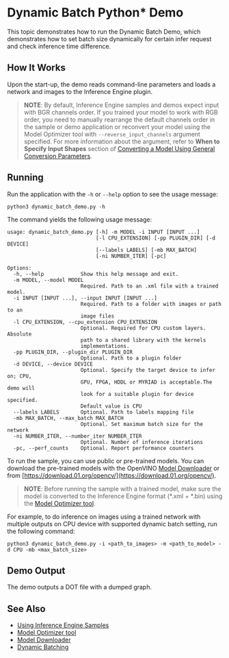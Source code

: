 # Dynamic Batch Python* Demo

This topic demonstrates how to run the Dynamic Batch Demo, which demonstrates how to set batch size dynamically for certain infer request and check inference time difference.

## How It Works

Upon the start-up, the demo reads command-line parameters and loads a network and images to the Inference Engine plugin.

> **NOTE**: By default, Inference Engine samples and demos expect input with BGR channels order. If you trained your model to work with RGB order, you need to manually rearrange the default channels order in the sample or demo application or reconvert your model using the Model Optimizer tool with `--reverse_input_channels` argument specified. For more information about the argument, refer to **When to Specify Input Shapes** section of [Converting a Model Using General Conversion Parameters](./docs/MO_DG/prepare_model/convert_model/Converting_Model_General.md).

## Running

Run the application with the `-h` or `--help` option to see the usage message:
```
python3 dynamic_batch_demo.py -h
```
The command yields the following usage message:
```
usage: dynamic_batch_demo.py [-h] -m MODEL -i INPUT [INPUT ...]
                             [-l CPU_EXTENSION] [-pp PLUGIN_DIR] [-d DEVICE]
                             [--labels LABELS] [-mb MAX_BATCH]
                             [-ni NUMBER_ITER] [-pc]

Options:
  -h, --help            Show this help message and exit.
  -m MODEL, --model MODEL
                        Required. Path to an .xml file with a trained model.
  -i INPUT [INPUT ...], --input INPUT [INPUT ...]
                        Required. Path to a folder with images or path to an
                        image files
  -l CPU_EXTENSION, --cpu_extension CPU_EXTENSION
                        Optional. Required for CPU custom layers. Absolute
                        path to a shared library with the kernels
                        implementations.
  -pp PLUGIN_DIR, --plugin_dir PLUGIN_DIR
                        Optional. Path to a plugin folder
  -d DEVICE, --device DEVICE
                        Optional. Specify the target device to infer on; CPU,
                        GPU, FPGA, HDDL or MYRIAD is acceptable.The demo will
                        look for a suitable plugin for device specified.
                        Default value is CPU
  --labels LABELS       Optional. Path to labels mapping file
  -mb MAX_BATCH, --max_batch MAX_BATCH
                        Optional. Set maximum batch size for the network
  -ni NUMBER_ITER, --number_iter NUMBER_ITER
                        Optional. Number of inference iterations
  -pc, --perf_counts    Optional. Report performance counters
```

To run the sample, you can use public or pre-trained models. You can download the pre-trained models with the OpenVINO [Model Downloader](https://github.com/opencv/open_model_zoo/tree/2018/model_downloader) or from [https://download.01.org/opencv/](https://download.01.org/opencv/).

> **NOTE**: Before running the sample with a trained model, make sure the model is converted to the Inference Engine format (\*.xml + \*.bin) using the [Model Optimizer tool](./docs/MO_DG/Deep_Learning_Model_Optimizer_DevGuide.md).


For example, to do inference on images using a trained network with multiple outputs on CPU device with supported dynamic batch setting, run the following command:

```
python3 dynamic_batch_demo.py -i <path_to_images> -m <path_to_model> -d CPU -mb <max_batch_size>
```
     
## Demo Output
The demo outputs a DOT file with a dumped graph.

## See Also
* [Using Inference Engine Samples](./docs/IE_DG/Samples_Overview.md)
* [Model Optimizer tool](./docs/MO_DG/Deep_Learning_Model_Optimizer_DevGuide.md)
* [Model Downloader](https://github.com/opencv/open_model_zoo/tree/2018/model_downloader)
* [Dynamic Batching](./docs/IE_DG/DynamicBatching.md)
